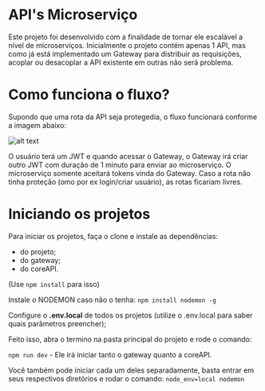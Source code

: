 # API's Microserviço

Este projeto foi desenvolvido com a finalidade de tornar ele escalável a nível de microserviços. Inicialmente o projeto contém apenas 1 API, mas como já está implementado um Gateway para distribuir as requisições, acoplar ou desacoplar a API existente em outras não será problema.

# Como funciona o fluxo?

Supondo que uma rota da API seja protegedia, o fluxo funcionará conforme a imagem abaixo:

![alt text](https://drive.google.com/uc?export=view&id=1ogLoBFy6F-Jf-IQbIkgtQG--ost0MzJ9)

O usuário terá um JWT e quando acessar o Gateway, o Gateway irá criar outro JWT com duração de 1 minuto para enviar ao microserviço. O microserviço somente aceitará tokens vinda do Gateway.
Caso a rota não tinha proteção (omo por ex login/criar usuário), as rotas ficariam livres.

# Iniciando os projetos

Para iniciar os projetos, faça o clone e instale as dependências:

- do projeto;
- do gateway;
- do coreAPI.

(Use ```npm install``` para isso)

Instale o NODEMON caso não o tenha: ```npm install nodemon -g```

Configure o **.env.local** de todos os projetos (utilize o .env.local para saber quais parâmetros preencher);

Feito isso, abra o termino na pasta principal do projeto e rode o comando:

```npm run dev``` - Ele irá iniciar tanto o gateway quanto a coreAPI.

Você também pode iniciar cada um deles separadamente, basta entrar em seus respectivos diretórios e rodar o comando: ```node_env=local nodemon```

